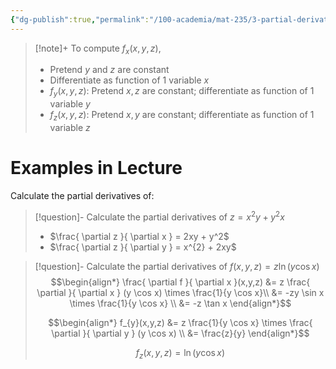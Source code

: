 ```yaml
---
{"dg-publish":true,"permalink":"/100-academia/mat-235/3-partial-derivatives-and-the-gradient/computing-partial-derivatives/","tags":["lecture","math","note","university"],"created":"2024-10-10T17:22:42.003-04:00","updated":"2024-11-29T22:05:57.243-05:00"}
---
```



> [!note]+ To compute $f_{x}(x, y, z)$,
>
> - Pretend $y$ and $z$ are constant
> - Differentiate as function of 1 variable $x$
> - $f_{y}(x, y, z)$: Pretend $x,z$ are constant; differentiate as function of 1 variable $y$
> - $f_{z}(x, y, z)$: Pretend $x, y$ are constant; differentiate as function of 1 variable $z$

# Examples in Lecture

Calculate the partial derivatives of:

> [!question]- Calculate the partial derivatives of $z = x^{2}y + y^{2}x$
>
> - $\frac{ \partial z }{ \partial x } = 2xy + y^2$
> - $\frac{ \partial z }{ \partial y } = x^{2} + 2xy$

> [!question]- Calculate the partial derivatives of $f(x, y, z) = z\ln (y \cos x)$
> $$\begin{align*}
> \frac{ \partial f }{ \partial x }(x,y,z) &= z \frac{ \partial }{ \partial x } (y \cos x) \times \frac{1}{y \cos x}\\
> &= -zy \sin x \times \frac{1}{y \cos x} \\
> &= -z \tan x
> \end{align*}$$
>
> $$\begin{align*}
> f_{y}(x,y,z) &= z \frac{1}{y \cos x} \times \frac{ \partial  }{ \partial y } (y \cos x) \\
> &= \frac{z}{y}
> \end{align*}$$
>
> $$f_{z}(x,y,z) = \ln (y \cos x)$$
